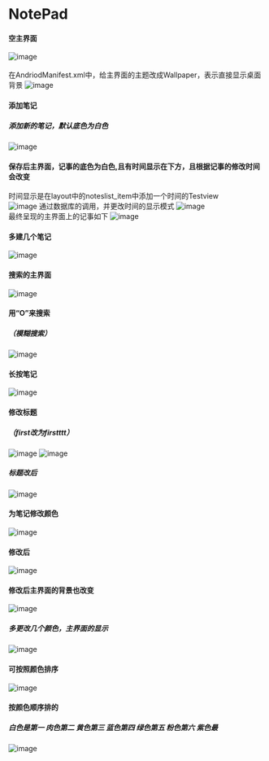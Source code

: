 # NotePad
#### 空主界面
![image](https://github.com/zimando/NotePad-master/raw/master/app/src/main/res/drawable/1.png)
<br>  
在AndriodManifest.xml中，给主界面的主题改成Wallpaper，表示直接显示桌面背景
![image](https://github.com/zimando/NotePad-master/raw/master/app/src/main/res/drawable/30.png)
#### 添加笔记
##### 添加新的笔记，默认底色为白色
![image](https://github.com/zimando/NotePad-master/raw/master/app/src/main/res/drawable/2.png)
#### 保存后主界面，记事的底色为白色,且有时间显示在下方，且根据记事的修改时间会改变
时间显示是在layout中的noteslist_item中添加一个时间的Testview
<br>![image](https://github.com/zimando/NotePad-master/raw/master/app/src/main/res/drawable/35.png)
通过数据库的调用，并更改时间的显示模式
![image](https://github.com/zimando/NotePad-master/raw/master/app/src/main/res/drawable/36.png)
<br> 最终呈现的主界面上的记事如下
![image](https://github.com/zimando/NotePad-master/raw/master/app/src/main/res/drawable/5.png)
#### 多建几个笔记
![image](https://github.com/zimando/NotePad-master/raw/master/app/src/main/res/drawable/6.png)
#### 搜索的主界面
![image](https://github.com/zimando/NotePad-master/raw/master/app/src/main/res/drawable/7.png)
#### 用“O”来搜索 
##### （模糊搜索）
![image](https://github.com/zimando/NotePad-master/raw/master/app/src/main/res/drawable/8.png)
#### 长按笔记
![image](https://github.com/zimando/NotePad-master/raw/master/app/src/main/res/drawable/9.png)
#### 修改标题
##### （first改为firstttt）
![image](https://github.com/zimando/NotePad-master/raw/master/app/src/main/res/drawable/10.png)
![image](https://github.com/zimando/NotePad-master/raw/master/app/src/main/res/drawable/11.png)
##### 标题改后
![image](https://github.com/zimando/NotePad-master/raw/master/app/src/main/res/drawable/12.png)

#### 为笔记修改颜色
![image](https://github.com/zimando/NotePad-master/raw/master/app/src/main/res/drawable/15.png)
#### 修改后
![image](https://github.com/zimando/NotePad-master/raw/master/app/src/main/res/drawable/16.png)
#### 修改后主界面的背景也改变
![image](https://github.com/zimando/NotePad-master/raw/master/app/src/main/res/drawable/17.png)
##### 多更改几个颜色，主界面的显示
![image](https://github.com/zimando/NotePad-master/raw/master/app/src/main/res/drawable/18.png)
#### 可按照颜色排序
![image](https://github.com/zimando/NotePad-master/raw/master/app/src/main/res/drawable/19.png)
#### 按颜色顺序排的
##### 白色是第一 肉色第二 黄色第三 蓝色第四 绿色第五 粉色第六 紫色最
![image](https://github.com/zimando/NotePad-master/raw/master/app/src/main/res/drawable/20.png)

